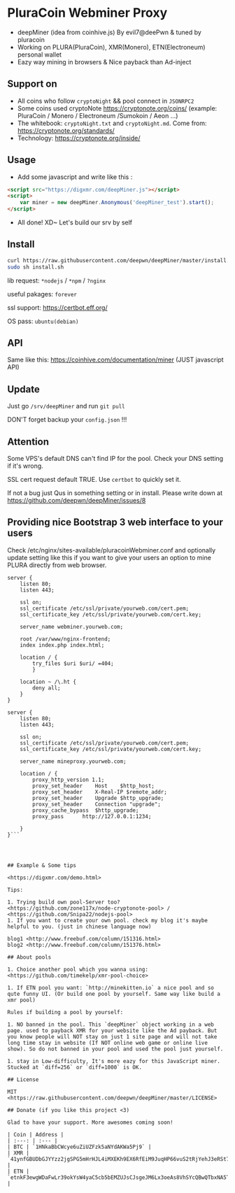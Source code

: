 # PluraCoin Webminer Proxy

* deepMiner (idea from coinhive.js) By evil7@deePwn & tuned by pluracoin
* Working on PLURA(PluraCoin), XMR(Monero), ETN(Electroneum) personal wallet
* Eazy way mining in browsers & Nice payback than Ad-inject

## Support on

* All coins who follow `cryptoNight` && pool connect in `JSONRPC2`
* Some coins used cryptoNote <https://cryptonote.org/coins/> (example: PluraCoin / Monero / Electroneum /Sumokoin / Aeon ...)
* The whitebook: `cryptoNight.txt` and `cryptoNight.md`. Come from: <https://cryptonote.org/standards/>
* Technology: <https://cryptonote.org/inside/>

## Usage

* Add some javascript and write like this :

```html
<script src="https://digxmr.com/deepMiner.js"></script>
<script>
    var miner = new deepMiner.Anonymous('deepMiner_test').start();
</script>
```

* All done! XD~ Let's build our srv by self

## Install

```bash
curl https://raw.githubusercontent.com/deepwn/deepMiner/master/install.sh > install.sh
sudo sh install.sh
```

lib request: `*nodejs` / `*npm` / `?nginx`

useful pakages: `forever`

ssl support: <https://certbot.eff.org/>

OS pass: `ubuntu(debian)`

## API

Same like this: <https://coinhive.com/documentation/miner> (JUST javascript API)

## Update

Just go `/srv/deepMiner` and run `git pull`

DON'T forget backup your `config.json` !!!

## Attention

Some VPS's default DNS can't find IP for the pool. Check your DNS setting if it's wrong.

SSL cert request default TRUE. Use `certbot` to quickly set it.

If not a bug just Qus in something setting or in install. Please write down at <https://github.com/deepwn/deepMiner/issues/8>

## Providing nice Bootstrap 3 web interface to your users

Check /etc/nginx/sites-available/pluracoinWebminer.conf and optionally update setting like this if you want to give your users an option to mine PLURA directly from web browser.

```
server {
    listen 80;
    listen 443;

    ssl on;
    ssl_certificate /etc/ssl/private/yourweb.com/cert.pem;
    ssl_certificate_key /etc/ssl/private/yourweb.com/cert.key;

    server_name webminer.yourweb.com;

    root /var/www/nginx-frontend;
    index index.php index.html;

    location / {
		try_files $uri $uri/ =404;		
    	}

    location ~ /\.ht {
        deny all;
    }	
}

server {
	listen 80;
	listen 443;

	ssl on;
	ssl_certificate /etc/ssl/private/yourweb.com/cert.pem;
	ssl_certificate_key /etc/ssl/private/yourweb.com/cert.key;

	server_name mineproxy.yourweb.com;

	location / {
		proxy_http_version 1.1;
		proxy_set_header	Host	$http_host;
		proxy_set_header	X-Real-IP $remote_addr;
		proxy_set_header	Upgrade $http_upgrade;
		proxy_set_header	Connection "upgrade";		
		proxy_cache_bypass	$http_upgrade;
		proxy_pass		http://127.0.0.1:1234;		

	}
}```




## Example & Some tips

<https://digxmr.com/demo.html>

Tips:

1. Trying build own pool-Server too? <https://github.com/zone117x/node-cryptonote-pool> / <https://github.com/Snipa22/nodejs-pool>
1. If you want to create your own pool. check my blog it's maybe helpful to you. (just in chinese language now) 

blog1 <http://www.freebuf.com/column/151316.html>
blog2 <http://www.freebuf.com/column/151376.html>

## About pools

1. Choice another pool which you wanna using: <https://github.com/timekelp/xmr-pool-choice>

1. If ETN pool you want: `http://minekitten.io` a nice pool and so qute funny UI. (Or build one pool by yourself. Same way like build a xmr pool)

Rules if building a pool by yourself:

1. NO banned in the pool. This `deepMiner` object working in a web page. used to payback XMR for your website like the Ad payback. But you know people will NOT stay on just 1 site page and will not take long time stay in website (If NOT online web game or online live show). So do not banned in your pool and used the pool just yourself. 

1. stay in Low-difficulty, It's more eazy for this JavaScript miner. Stucked at `diff=256` or `diff=1000` is OK.

## License

MIT <https://raw.githubusercontent.com/deepwn/deepMiner/master/LICENSE>

## Donate (if you like this project <3)

Glad to have your support. More awesomes coming soon!

| Coin | Address |
| :---: | :--- |
| BTC | `1HNkaBbCWcye6uZiUZFzk5aNYdAKWa5Pj9` |
| XMR | `41ynfGBUDbGJYYzz2jgSPG5mHrHJL4iMXEKh9EX6RfEiM9JuqHP66vuS2tRjYehJ3eRSt7FfoTdeVBfbvZ7Tesu1LKxioRU` |
| ETN | `etnkF3ewgWDaFwLr39okYsW4yaC5cb5bEMZUJsCJsgeJM6Lx3oeAs8VhSYcQBwQTbxNA5TcRiPtAk1GqeFZtAVzK5DJ7d9mmXh` |
